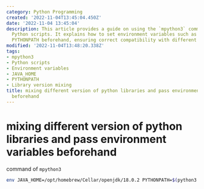 ```yaml
---
category: Python Programming
created: '2022-11-04T13:45:04.450Z'
date: '2022-11-04 13:45:04'
description: This article provides a guide on using the `mpython3` command to execute
  Python scripts. It explains how to set environment variables such as JAVA_HOME and
  PYTHONPATH beforehand, ensuring correct compatibility with different library versions.
modified: '2022-11-04T13:48:20.338Z'
tags:
- mpython3
- Python scripts
- Environment variables
- JAVA_HOME
- PYTHONPATH
- Library version mixing
title: mixing different version of python libraries and pass environment variables
  beforehand
---
```


# mixing different version of python libraries and pass environment variables beforehand

command of `mpython3`

```bash
env JAVA_HOME=/opt/homebrew/Cellar/openjdk/18.0.2 PYTHONPATH=$(python3 -c "import sys; print(':'.join(sys.path))"):/opt/homebrew/lib/python3.10/site-packages python3 $@
```
